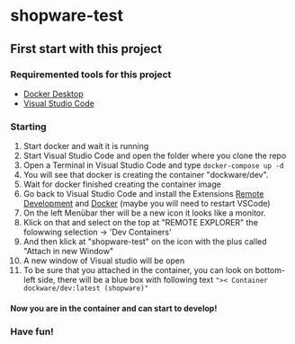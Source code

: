 # shopware-test

## First start with this project
### Requiremented tools for this project
- [Docker Desktop](https://www.docker.com/products/docker-desktop/)
- [Visual Studio Code](https://code.visualstudio.com/download)

### Starting
1. Start docker and wait it is running
2. Start Visual Studio Code and open the folder where you clone the repo
3. Open a Terminal in Visual Studio Code and type ```docker-compose up -d ```
4. You will see that docker is creating the container "dockware/dev". 
5. Wait for docker finished creating the container image
6. Go back to Visual Studio Code and install the Extensions [Remote Development](https://marketplace.visualstudio.com/items?itemName=ms-vscode-remote.vscode-remote-extensionpack) and [Docker](https://marketplace.visualstudio.com/items?itemName=ms-azuretools.vscode-docker) (maybe you will need to restart VSCode)
7. On the left Menübar ther will be a new icon it looks like a monitor.
8. Klick on that and select on the top at "REMOTE EXPLORER" the folowwing selection -> 'Dev Containers'
9. And then klick at "shopware-test" on the icon with the plus called "Attach in new Window"
10. A new window of Visual studio will be open 
11. To be sure that you attached in the container, you can look on bottom-left side, there will be a blue box with following text `">< Container dockware/dev:latest (shopware)"`


#### Now you are in the container and can start to develop! 
### Have fun!

